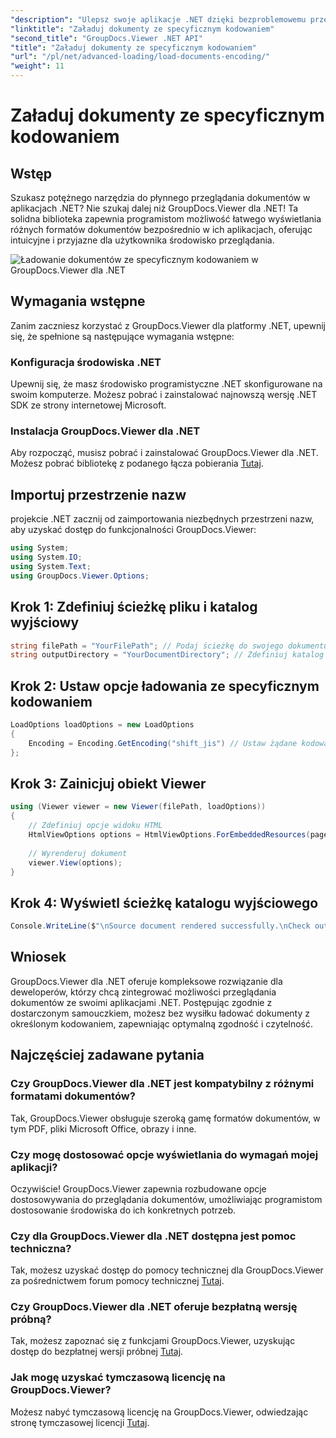 ```yaml
---
"description": "Ulepsz swoje aplikacje .NET dzięki bezproblemowemu przeglądaniu dokumentów za pomocą GroupDocs.Viewer dla .NET. Bez wysiłku ładuj dokumenty ze specyficznym kodowaniem i dostosuj środowisko wyświetlania."
"linktitle": "Załaduj dokumenty ze specyficznym kodowaniem"
"second_title": "GroupDocs.Viewer .NET API"
"title": "Załaduj dokumenty ze specyficznym kodowaniem"
"url": "/pl/net/advanced-loading/load-documents-encoding/"
"weight": 11
---
```


# Załaduj dokumenty ze specyficznym kodowaniem

## Wstęp
Szukasz potężnego narzędzia do płynnego przeglądania dokumentów w aplikacjach .NET? Nie szukaj dalej niż GroupDocs.Viewer dla .NET! Ta solidna biblioteka zapewnia programistom możliwość łatwego wyświetlania różnych formatów dokumentów bezpośrednio w ich aplikacjach, oferując intuicyjne i przyjazne dla użytkownika środowisko przeglądania.

![Ładowanie dokumentów ze specyficznym kodowaniem w GroupDocs.Viewer dla .NET](/viewer/advanced-loading/load-documents-specific-encoding-img.png)

## Wymagania wstępne
Zanim zaczniesz korzystać z GroupDocs.Viewer dla platformy .NET, upewnij się, że spełnione są następujące wymagania wstępne:
### Konfiguracja środowiska .NET
Upewnij się, że masz środowisko programistyczne .NET skonfigurowane na swoim komputerze. Możesz pobrać i zainstalować najnowszą wersję .NET SDK ze strony internetowej Microsoft.
### Instalacja GroupDocs.Viewer dla .NET
Aby rozpocząć, musisz pobrać i zainstalować GroupDocs.Viewer dla .NET. Możesz pobrać bibliotekę z podanego łącza pobierania [Tutaj](https://releases.groupdocs.com/viewer/net/).

## Importuj przestrzenie nazw
projekcie .NET zacznij od zaimportowania niezbędnych przestrzeni nazw, aby uzyskać dostęp do funkcjonalności GroupDocs.Viewer:
```csharp
using System;
using System.IO;
using System.Text;
using GroupDocs.Viewer.Options;
```

## Krok 1: Zdefiniuj ścieżkę pliku i katalog wyjściowy
```csharp
string filePath = "YourFilePath"; // Podaj ścieżkę do swojego dokumentu
string outputDirectory = "YourDocumentDirectory"; // Zdefiniuj katalog wyjściowy dla renderowanych stron
```
## Krok 2: Ustaw opcje ładowania ze specyficznym kodowaniem
```csharp
LoadOptions loadOptions = new LoadOptions
{
    Encoding = Encoding.GetEncoding("shift_jis") // Ustaw żądane kodowanie (np. shift_jis)
};
```
## Krok 3: Zainicjuj obiekt Viewer
```csharp
using (Viewer viewer = new Viewer(filePath, loadOptions))
{
    // Zdefiniuj opcje widoku HTML
    HtmlViewOptions options = HtmlViewOptions.ForEmbeddedResources(pageFilePathFormat);
    
    // Wyrenderuj dokument
    viewer.View(options);
}
```
## Krok 4: Wyświetl ścieżkę katalogu wyjściowego
```csharp
Console.WriteLine($"\nSource document rendered successfully.\nCheck output in {outputDirectory}.");
```

## Wniosek
GroupDocs.Viewer dla .NET oferuje kompleksowe rozwiązanie dla deweloperów, którzy chcą zintegrować możliwości przeglądania dokumentów ze swoimi aplikacjami .NET. Postępując zgodnie z dostarczonym samouczkiem, możesz bez wysiłku ładować dokumenty z określonym kodowaniem, zapewniając optymalną zgodność i czytelność.
## Najczęściej zadawane pytania
### Czy GroupDocs.Viewer dla .NET jest kompatybilny z różnymi formatami dokumentów?
Tak, GroupDocs.Viewer obsługuje szeroką gamę formatów dokumentów, w tym PDF, pliki Microsoft Office, obrazy i inne.
### Czy mogę dostosować opcje wyświetlania do wymagań mojej aplikacji?
Oczywiście! GroupDocs.Viewer zapewnia rozbudowane opcje dostosowywania do przeglądania dokumentów, umożliwiając programistom dostosowanie środowiska do ich konkretnych potrzeb.
### Czy dla GroupDocs.Viewer dla .NET dostępna jest pomoc techniczna?
Tak, możesz uzyskać dostęp do pomocy technicznej dla GroupDocs.Viewer za pośrednictwem forum pomocy technicznej [Tutaj](https://forum.groupdocs.com/c/viewer/9).
### Czy GroupDocs.Viewer dla .NET oferuje bezpłatną wersję próbną?
Tak, możesz zapoznać się z funkcjami GroupDocs.Viewer, uzyskując dostęp do bezpłatnej wersji próbnej [Tutaj](https://releases.groupdocs.com/).
### Jak mogę uzyskać tymczasową licencję na GroupDocs.Viewer?
Możesz nabyć tymczasową licencję na GroupDocs.Viewer, odwiedzając stronę tymczasowej licencji [Tutaj](https://purchase.groupdocs.com/temporary-license/).